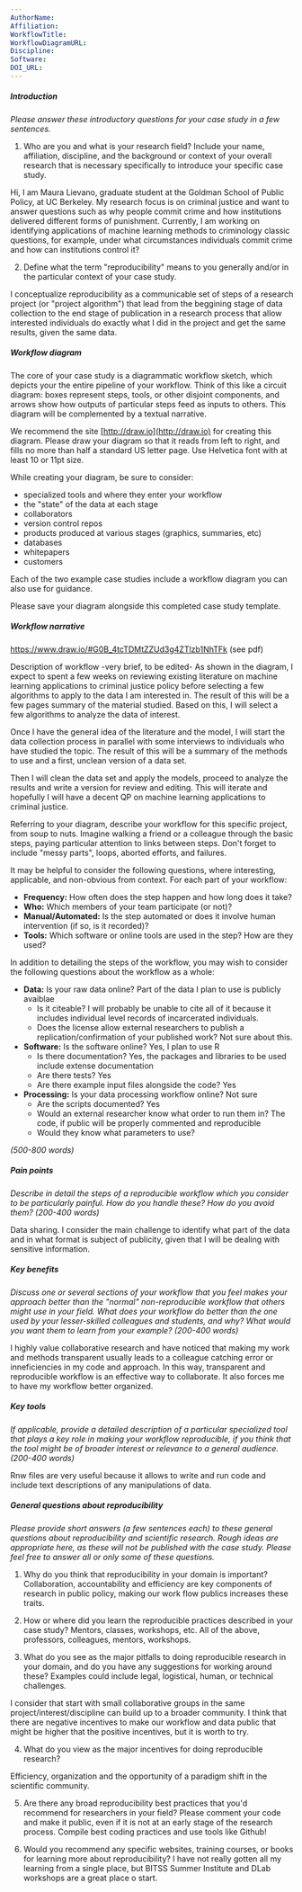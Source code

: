 ```yaml
---
AuthorName:
Affiliation:
WorkflowTitle:
WorkflowDiagramURL:
Discipline:
Software:
DOI_URL:
---
```


##### Introduction
*Please answer these introductory questions for your case study in a few sentences.*

1) Who are you and what is your research field? Include your name, affiliation, discipline, and the background or context of your overall research that is necessary specifically to introduce your specific case study.

Hi, I am Maura Lievano, graduate student at the Goldman School of Public Policy, at UC Berkeley. My research focus is on criminal justice and want to answer questions such as why people commit crime and how institutions delivered different forms of punishment. Currently, I am working on identifying applications of machine learning methods to criminology classic questions, for example, under what circumstances individuals commit crime and how can institutions control it?


2) Define what the term "reproducibility" means to you generally and/or in the particular context of your case study.

I conceptualize reproducibility as a communicable  set of steps of a research project (or "project algorithm")  that lead from the beggining stage of data collection to the end stage of publication in a research process that allow interested individuals do exactly what I did in the project and get the same results, given the same data.


##### Workflow diagram

The core of your case study is a diagrammatic workflow sketch, which depicts your the entire pipeline of your workflow. Think of this like a circuit diagram: boxes represent steps, tools, or other disjoint components, and arrows show how outputs of particular steps feed as inputs to others. This diagram will be complemented by a textual narrative.

We recommend the site [http://draw.io](http://draw.io) for creating this diagram. Please draw your diagram so that it reads from left to right, and fills no more than half a standard US letter page. Use Helvetica font with at least 10 or 11pt size.

While creating your diagram, be sure to consider:

* specialized tools and where they enter your workflow
* the "state" of the data at each stage
* collaborators
* version control repos
* products produced at various stages (graphics, summaries, etc)
* databases
* whitepapers
* customers

Each of the two example case studies include a workflow diagram you can also use for guidance.

Please save your diagram alongside this completed case study template.

##### Workflow narrative

https://www.draw.io/#G0B_4tcTDMtZZUd3g4ZTlzb1NhTFk (see pdf)

Description of workflow -very brief, to be edited-
As shown in the diagram, I expect to spent a few weeks on reviewing existing literature on machine learning applications to criminal justice policy before selecting a few algorithms to apply to the data I am interested in. The result of this will be a few pages summary of the material studied. Based on this, I will select a few algorithms to analyze the data of interest. 

Once I have the general idea of the literature and the model, I will start the data collection process in parallel with some interviews to individuals who have studied the topic. The result of this will be a summary of the methods to use and a first, unclean version of a data set. 

Then I will clean the data set and apply the models, proceed to analyze the results and write a version for review and editing. This will iterate and hopefully I will have a decent QP on machine learning applications to criminal justice.



Referring to your diagram, describe your workflow for this specific project, from soup to nuts. Imagine walking a friend or a colleague through the basic steps, paying particular attention to links between steps. Don't forget to include "messy parts", loops, aborted efforts, and failures.

It may be helpful to consider the following questions, where interesting, applicable, and non-obvious from context. For each part of your workflow:

* **Frequency:** How often does the step happen and how long does it take?
* **Who:** Which members of your team participate (or not)?
* **Manual/Automated:** Is the step automated or does it involve human intervention (if so, is it recorded)?
* **Tools:** Which software or online tools are used in the step? How are they used?

In addition to detailing the steps of the workflow, you may wish to consider the following questions about the workflow as a whole:

* **Data:** Is your raw data online? Part of the data I plan to use is publicly avaiblae
   * Is it citeable? I will probably be unable to cite all of it because it includes individual level records of incarcerated individuals.
   * Does the license allow external researchers to publish a replication/confirmation of your published work?  Not sure about this.
* **Software:** Is the software online? Yes, I plan to use R
   * Is there documentation? Yes, the packages and libraries to be used include extense documentation
   * Are there tests? Yes
   * Are there example input files alongside the code? Yes
* **Processing:** Is your data processing workflow online? Not sure
   * Are the scripts documented? Yes
   * Would an external researcher know what order to run them in? The code, if public will be properly commented and reproducible
   * Would they know what parameters to use?

*(500-800 words)*

##### Pain points
*Describe in detail the steps of a reproducible workflow which you consider to be particularly painful. How do you handle these? How do you avoid them? (200-400 words)*

Data sharing. I consider the main challenge to identify what part of the data and in what format is subject of publicity, given that I will be dealing with sensitive information.


##### Key benefits
*Discuss one or several sections of your workflow that you feel makes your approach better than the "normal" non-reproducible workflow that others might use in your field. What does your workflow do better than the one used by your lesser-skilled colleagues and students, and why? What would you want them to learn from your example? (200-400 words)*

I highly value collaborative research and have noticed that making my work and methods transparent usually leads to a colleague catching error or inneficiencies in my code and approach. In this way, transparent and reproducible workflow is an effective way to collaborate. It also forces me to have my workflow better organized.

##### Key tools
*If applicable, provide a detailed description of a particular specialized tool that plays a key role in making your workflow reproducible, if you think that the tool might be of broader interest or relevance to a general audience. (200-400 words)*

Rnw files are very useful because it allows to write and run code and include text descriptions of any manipulations of data.

##### General questions about reproducibility

*Please provide short answers (a few sentences each) to these general questions about reproducibility and scientific research. Rough ideas are appropriate here, as these will not be published with the case study. Please feel free to answer all or only some of these questions.*

1) Why do you think that reproducibility in your domain is important?
Collaboration, accountability and efficiency are key components of research in public policy, making our work flow publics increases these traits.

2) How or where did you learn the reproducible practices described in your case study? Mentors, classes, workshops, etc.
All of the above, professors, colleagues, mentors, workshops.

3) What do you see as the major pitfalls to doing reproducible research in your domain, and do you have any suggestions for working around these? Examples could include legal, logistical, human, or technical challenges.

I consider that start with small collaborative groups in the same project/interest/discipline can build up to a broader community. I think that there are negative incentives to make our workflow and data public that might be higher that the positive incentives, but it is worth to try.

4) What do you view as the major incentives for doing reproducible research?

Efficiency, organization and the opportunity of a paradigm shift in the scientific community.

5) Are there any broad reproducibility best practices that you'd recommend for researchers in your field?
Please comment your code and make it public, even if it is not at an early stage of the research process.
Compile best coding practices and use tools like Github!

6) Would you recommend any specific websites, training courses, or books for learning more about reproducibility?
I have not really gotten all my learning from a single place, but BITSS Summer Institute and DLab workshops are a great place o start.
